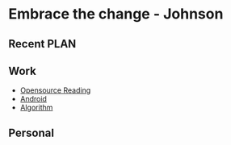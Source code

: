 # Embrace the change - Johnson
## Recent PLAN

## Work
- [Opensource Reading](./work/work.md)
- [Android](./Android/android.md)
- [Algorithm](./Algorithm/Algorithm.md)

## Personal
